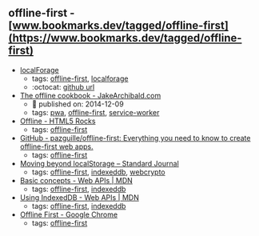 offline-first - [www.bookmarks.dev/tagged/offline-first](https://www.bookmarks.dev/tagged/offline-first) 
---
* [localForage](https://localforage.github.io/localForage/)
    * tags: [offline-first](../tags/offline-first.md), [localforage](../tags/localforage.md)
    * :octocat: [github url](https://github.com/localForage/localForage)
* [The offline cookbook - JakeArchibald.com](https://jakearchibald.com/2014/offline-cookbook/)
    * :calendar: published on: 2014-12-09
    * tags: [pwa](../tags/pwa.md), [offline-first](../tags/offline-first.md), [service-worker](../tags/service-worker.md)
* [Offline - HTML5 Rocks](https://www.html5rocks.com/en/features/offline)
    * tags: [offline-first](../tags/offline-first.md)
* [GitHub - pazguille/offline-first: Everything you need to know to create offline-first web apps.](https://github.com/pazguille/offline-first)
    * tags: [offline-first](../tags/offline-first.md)
* [Moving beyond localStorage – Standard Journal](https://journal.standardnotes.org/moving-beyond-localstorage-991e3695be15)
    * tags: [offline-first](../tags/offline-first.md), [indexeddb](../tags/indexeddb.md), [webcrypto](../tags/webcrypto.md)
* [Basic concepts - Web APIs | MDN](https://developer.mozilla.org/en-US/docs/Web/API/IndexedDB_API/Basic_Concepts_Behind_IndexedDB)
    * tags: [offline-first](../tags/offline-first.md), [indexeddb](../tags/indexeddb.md)
* [Using IndexedDB - Web APIs | MDN](https://developer.mozilla.org/en-US/docs/Web/API/IndexedDB_API/Using_IndexedDB)
    * tags: [offline-first](../tags/offline-first.md), [indexeddb](../tags/indexeddb.md)
* [Offline First - Google Chrome](https://developer.chrome.com/apps/offline_apps)
    * tags: [offline-first](../tags/offline-first.md)
